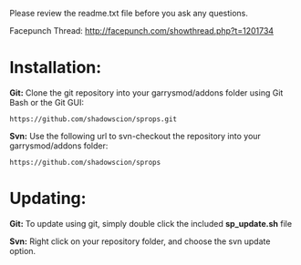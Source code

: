 Please review the readme.txt file before you ask any questions.

Facepunch Thread: http://facepunch.com/showthread.php?t=1201734

# Installation:  

**Git:** Clone the git repository into your garrysmod/addons folder using Git Bash or the Git GUI:

    https://github.com/shadowscion/sprops.git

**Svn:** Use the following url to svn-checkout the repository into your garrysmod/addons folder:  

    https://github.com/shadowscion/sprops

# Updating:  

**Git:** To update using git, simply double click the included **sp_update.sh** file

**Svn:** Right click on your repository folder, and choose the svn update option. 

